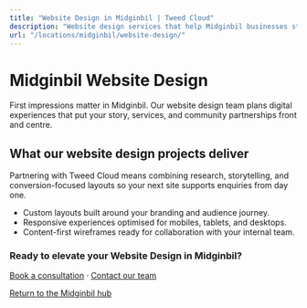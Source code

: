 ```yaml
---
title: "Website Design in Midginbil | Tweed Cloud"
description: "Website design services that help Midginbil businesses stand out online."
url: "/locations/midginbil/website-design/"
---
```


# Midginbil Website Design

First impressions matter in Midginbil. Our website design team plans digital experiences that put your story, services, and community partnerships front and centre.

## What our website design projects deliver

Partnering with Tweed Cloud means combining research, storytelling, and conversion-focused layouts so your next site supports enquiries from day one.

- Custom layouts built around your branding and audience journey.
- Responsive experiences optimised for mobiles, tablets, and desktops.
- Content-first wireframes ready for collaboration with your internal team.

### Ready to elevate your Website Design in Midginbil?

[Book a consultation](/consultation/) · [Contact our team](/contact/)

[Return to the Midginbil hub](/locations/midginbil/)
